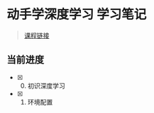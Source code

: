 # 动手学深度学习 学习笔记

> [课程链接](https://learning.datawhale.club/p/t_pc/course_pc_detail/camp_pro/course_2MfxkUb5a1yA2lWVgW0pzsu9B2U)

## 当前进度

- [x] 0. 初识深度学习
- [x] 1. 环境配置

